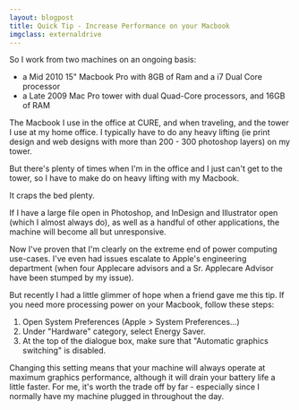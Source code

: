 ```yaml
---
layout: blogpost
title: Quick Tip - Increase Performance on your Macbook
imgclass: externaldrive
---
```


<p>So I work from two machines on an ongoing basis:<p>
<ul>
<li>a Mid 2010 15" Macbook Pro with 8GB of Ram and a i7 Dual Core processor</li>
<li>a Late 2009 Mac Pro tower with dual Quad-Core processors, and 16GB of RAM</li>
</ul>

<p>The Macbook I use in the office at CURE, and when traveling, and the tower I use at my home office. I typically have to do any heavy lifting (ie print design and web designs with more than 200 - 300 photoshop layers) on my tower.</p>

<p>But there's plenty of times when I'm in the office and I just can't get to the tower, so I have to make do on heavy lifting with my Macbook.</p>

<p>It craps the bed plenty.</p>

<p>If I have a large file open in Photoshop, and InDesign and Illustrator open (which I almost always do), as well as a handful of other applications, the machine will become all but unresponsive.</p>

<p>Now I've proven that I'm clearly on the extreme end of power computing use-cases. I've even had issues escalate to Apple's engineering department (when four Applecare advisors and a Sr. Applecare Advisor have been stumped by my issue).</p>

<p>But recently I had a little glimmer of hope when a friend gave me this tip. If you need more processing power on your Macbook, follow these steps:</p>

<ol>
<li>Open System Preferences (Apple > System Preferences...)</li>
<li>Under "Hardware" category, select Energy Saver.</li>
<li>At the top of the dialogue box, make sure that "Automatic graphics switching" is disabled.</li>
</ol>

<p>Changing this setting means that your machine will always operate at maximum graphics performance, although it will drain your battery life a little faster. For me, it's worth the trade off by far - especially since I normally have my machine plugged in throughout the day.</p>